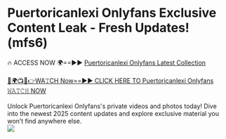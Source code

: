 # Puertoricanlexi Onlyfans Exclusive Content Leak - Fresh Updates! (mfs6)

🔥 ACCESS NOW 🌍==►► <a href="https://tinyurl.com/kvy9nzfs" rel="nofollow">Puertoricanlexi Onlyfans Latest Collection</a>
<br><br>
[🔴🌍📺📱👉WA𝚃CH Now==►► CLICK HERE TO Puertoricanlexi Onlyfans 𝚆𝙰𝚃𝙲𝙷 NOW](https://tinyurl.com/kvy9nzfs)
<br><br>
Unlock Puertoricanlexi Onlyfans's private videos and photos today! Dive into the newest 2025 content updates and explore exclusive material you won’t find anywhere else.
<br>
<a href="https://tinyurl.com/kvy9nzfs" rel="nofollow" data-target="animated-image.originalLink"><img src="https://camo.githubusercontent.com/8a4f000d20f83aca3bf7ec5f350d767afa0574a8a352519fd8cfa583a6f93a33/68747470733a2f2f692e696d6775722e636f6d2f644a486b345a712e676966" data-canonical-src="https://i.imgur.com/dJHk4Zq.gif" style="max-width: 100%; display: inline-block;" data-target="animated-image.originalImage"></a>
<br>
